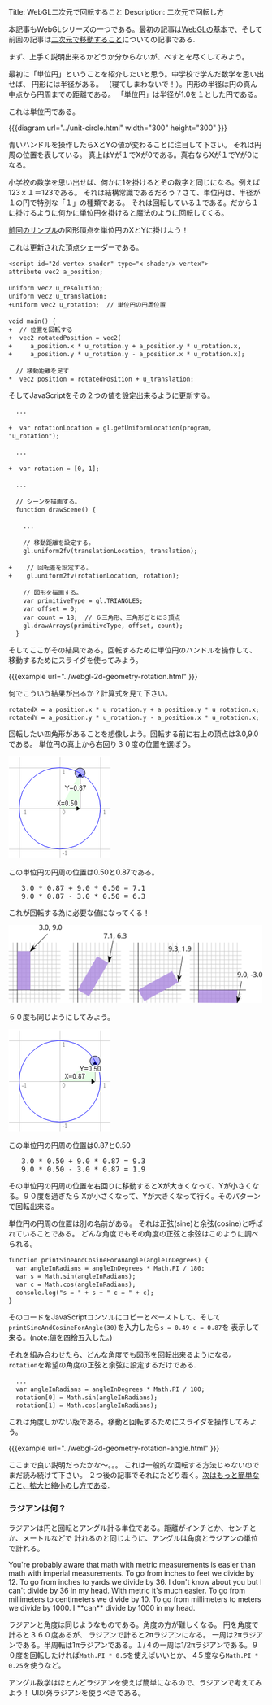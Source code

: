 Title: WebGL二次元で回転すること
Description: 二次元で回転し方

本記事もWebGLシリーズの一つである。最初の記事は[WebGLの基本](webgl-fundamentals.html)で、そして前回の記事は[二次元で移動すること](webgl-2d-translation.html)についての記事である.

まず、上手く説明出来るかどうか分からないが、べすとを尽くしてみよう。

最初に「単位円」ということを紹介したいと思う。中学校で学んだ数学を思い出せば、
円形には半径がある。
（寝てしまわないで！）。円形の半径は円の真ん中点から円周までの距離である。
「単位円」は半径が1.0を１とした円である。

これは単位円である。

{{{diagram url="../unit-circle.html" width="300" height="300" }}}

青いハンドルを操作したらXとYの値が変わることに注目して下さい。
それは円周の位置を表している。
真上はYが１でXが0である。真右ならXが１でYが0になる。

小学校の数学を思い出せば、何かに1を掛けるとその数字と同じになる。例えば123ｘ１＝123である。
それは結構常識であるだろう？さて、単位円は、半径が１の円で特別な「１」の種類である。
それは回転している１である。だから１に掛けるように何かに単位円を掛けると魔法のように回転してくる。

[前回のサンプル](webgl-2d-translation.html)の図形頂点を単位円のXとYに掛けよう！

これは更新された頂点シェーダーである。

    <script id="2d-vertex-shader" type="x-shader/x-vertex">
    attribute vec2 a_position;

    uniform vec2 u_resolution;
    uniform vec2 u_translation;
    +uniform vec2 u_rotation;  // 単位円の円周位置

    void main() {
    +  // 位置を回転する
    +  vec2 rotatedPosition = vec2(
    +     a_position.x * u_rotation.y + a_position.y * u_rotation.x,
    +     a_position.y * u_rotation.y - a_position.x * u_rotation.x);

      // 移動距離を足す
    *  vec2 position = rotatedPosition + u_translation;

そしてJavaScriptをその２つの値を設定出来るように更新する。

      ...

    +  var rotationLocation = gl.getUniformLocation(program, "u_rotation");

      ...

    +  var rotation = [0, 1];

      ...

      // シーンを描画する。
      function drawScene() {

        ...

        // 移動距離を設定する。
        gl.uniform2fv(translationLocation, translation);

    +    // 回転差を設定する。
    +    gl.uniform2fv(rotationLocation, rotation);

        // 図形を描画する。
        var primitiveType = gl.TRIANGLES;
        var offset = 0;
        var count = 18;  // ６三角形、三角形ごとに３頂点
        gl.drawArrays(primitiveType, offset, count);
      }

そしてここがその結果である。回転するために単位円のハンドルを操作して、
移動するためにスライダを使ってみよう。

{{{example url="../webgl-2d-geometry-rotation.html" }}}

何でこういう結果が出るか？計算式を見て下さい。

    rotatedX = a_position.x * u_rotation.y + a_position.y * u_rotation.x;
    rotatedY = a_position.y * u_rotation.y - a_position.x * u_rotation.x;

回転したい四角形があることを想像しよう。回転する前に右上の頂点は3.0,9.0である。
単位円の真上から右回り３０度の位置を選ぼう。

<img src="../../resources/rotate-30.png" class="webgl_center" />

この単位円の円周の位置は0.50と0.87である。

<pre class="webgl_center">
   3.0 * 0.87 + 9.0 * 0.50 = 7.1
   9.0 * 0.87 - 3.0 * 0.50 = 6.3
</pre>

これが回転する為に必要な値になってくる！

<img src="../../resources/rotation-drawing.svg" width="500" class="webgl_center"/>

６０度も同じようにしてみよう。

<img src="../../resources/rotate-60.png" class="webgl_center" />

この単位円の円周の位置は0.87と0.50

<pre class="webgl_center">
   3.0 * 0.50 + 9.0 * 0.87 = 9.3
   9.0 * 0.50 - 3.0 * 0.87 = 1.9
</pre>

その単位円の円周の位置を右回りに移動するとXが大きくなって、Yが小さくなる。９０度を過ぎたら
Xが小さくなって、Yが大きくなって行く。そのパターンで回転出来る。

単位円の円周の位置は別の名前がある。
それは正弦(sine)と余弦(cosine)と呼ばれていることである。
どんな角度でもその角度の正弦と余弦はこのように調べられる。

    function printSineAndCosineForAnAngle(angleInDegrees) {
      var angleInRadians = angleInDegrees * Math.PI / 180;
      var s = Math.sin(angleInRadians);
      var c = Math.cos(angleInRadians);
      console.log("s = " + s + " c = " + c);
    }

そのコードをJavaScriptコンソルにコピーとペーストして、そして
`printSineAndCosineForAngle(30)`を入力したら`s = 0.49 c = 0.87`を
表示して来る。(note:値を四捨五入した。)

それを組み合わせたら、どんな角度でも図形を回転出来るようになる。
`rotation`を希望の角度の正弦と余弦に設定するだけである.

      ...
      var angleInRadians = angleInDegrees * Math.PI / 180;
      rotation[0] = Math.sin(angleInRadians);
      rotation[1] = Math.cos(angleInRadians);

これは角度しかない版である。移動と回転するためにスライダを操作してみよう。

{{{example url="../webgl-2d-geometry-rotation-angle.html" }}}

ここまで良い説明だったかな〜。。。
これは一般的な回転する方法じゃないのでまだ読み続けて下さい。
２つ後の記事でそれにたどり着く。[次はもっと簡単なこと、拡大と縮小のし方である](webgl-2d-scale.html).

<div class="webgl_bottombar"><h3>ラジアンは何？</h3>
<p>
ラジアンは円と回転とアングル計る単位である。距離がインチとか、センチとか、メートルなどで
計れるのと同じように、アングルは角度とラジアンの単位で計れる。
</p>
<p>
You're probably aware that math with metric measurements is easier than math with imperial measurements. To go from inches to feet we divide by 12. To go from inches to yards we divide by 36. I don't know about you but I can't divide by 36 in my head. With metric it's much easier. To go from millimeters to centimeters we divide by 10. To go from millimeters to meters we divide by 1000. I **can** divide by 1000 in my head.
</p>
<p>
ラジアンと角度は同じようなものである。角度の方が難しくなる。
円を角度で計ると３６０度あるが、
ラジアンで計ると2πラジアンになる。
一周は2πラジアンである。半周転は1πラジアンである。１/４の一周は1/2πラジアンである。９０度を回転したければ<code>Math.PI * 0.5</code>を使えばいいとか、 4５度なら<code>Math.PI * 0.25</code>を使うなど。
</p>
<p>
アングル数学はほとんどラジアンを使えば簡単になるので、ラジアンで考えてみよう！
UI以外ラジアンを使うべきである。
</p>
</div>


